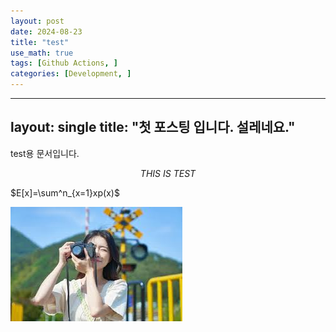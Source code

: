 ```yaml
---
layout: post
date: 2024-08-23
title: "test"
use_math: true
tags: [Github Actions, ]
categories: [Development, ]
---
```


---


layout: single
title: "첫 포스팅 입니다. 설레네요."
---


test용 문서입니다.


$$
THIS~IS~TEST
$$


$E[x]=\sum^n_{x=1}xp(x)$


![0](/assets/img/2024-08-23-test.md/0.png)

